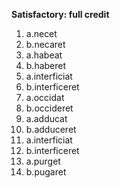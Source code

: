 **Satisfactory:  full credit**

1. a.necet
1. b.necaret
2. a.habeat
2. b.haberet
3. a.interficiat
3. b.interficeret
4. a.occidat
4. b.occideret
5. a.adducat
5. b.adduceret
6. a.interficiat
6. b.interficeret
7. a.purget
7. b.pugaret
